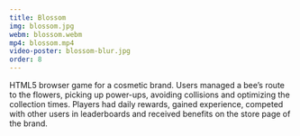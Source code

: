 ```yaml
---
title: Blossom
img: blossom.jpg
webm: blossom.webm
mp4: blossom.mp4
video-poster: blossom-blur.jpg
order: 8
---
```

HTML5 browser game for a cosmetic brand. Users managed a bee’s route to the flowers, picking up power-ups, avoiding collisions and optimizing the collection times. Players had daily rewards, gained experience, competed with other users in leaderboards and received benefits on the store page of the brand.
